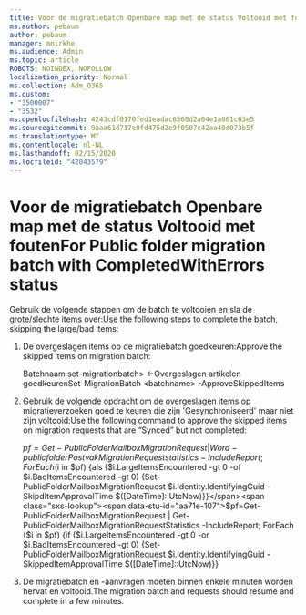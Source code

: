 ```yaml
---
title: Voor de migratiebatch Openbare map met de status Voltooid met fouten
ms.author: pebaum
author: pebaum
manager: mnirkhe
ms.audience: Admin
ms.topic: article
ROBOTS: NOINDEX, NOFOLLOW
localization_priority: Normal
ms.collection: Adm_O365
ms.custom:
- "3500007"
- "3532"
ms.openlocfilehash: 4243cdf0170fed1eadac6560d2a04e1a861c63e5
ms.sourcegitcommit: 9aaa61d717e0fd475d2e9f0507c42aa40d073b5f
ms.translationtype: MT
ms.contentlocale: nl-NL
ms.lasthandoff: 02/15/2020
ms.locfileid: "42043579"
---
```

# <a name="for-public-folder-migration-batch-with-completedwitherrors-status"></a><span data-ttu-id="aa71e-102">Voor de migratiebatch Openbare map met de status Voltooid met fouten</span><span class="sxs-lookup"><span data-stu-id="aa71e-102">For Public folder migration batch with CompletedWithErrors status</span></span>

<span data-ttu-id="aa71e-103">Gebruik de volgende stappen om de batch te voltooien en sla de grote/slechte items over:</span><span class="sxs-lookup"><span data-stu-id="aa71e-103">Use the following steps to complete the batch, skipping the large/bad items:</span></span> 
1. <span data-ttu-id="aa71e-104">De overgeslagen items op de migratiebatch goedkeuren:</span><span class="sxs-lookup"><span data-stu-id="aa71e-104">Approve the skipped items on migration batch:</span></span>

    <span data-ttu-id="aa71e-105">Batchnaam set-migrationbatch> \<-Overgeslagen artikelen goedkeuren</span><span class="sxs-lookup"><span data-stu-id="aa71e-105">Set-MigrationBatch \<batchname> -ApproveSkippedItems</span></span> 
2. <span data-ttu-id="aa71e-106">Gebruik de volgende opdracht om de overgeslagen items op migratieverzoeken goed te keuren die zijn 'Gesynchroniseerd' maar niet zijn voltooid:</span><span class="sxs-lookup"><span data-stu-id="aa71e-106">Use the following command to approve the skipped items on migration requests that are “Synced” but not completed:</span></span>

    <span data-ttu-id="aa71e-107">$pf=Get-PublicFolderMailboxMigrationRequest | Word-publicfolderPostvakMigrationRequeststatistics -IncludeReport; ForEach ($i in $pf) {als ($i.LargeItemsEncountered -gt 0 -of $i.BadItemsEncountered -gt 0) {Set-PublicFolderMailboxMigrationRequest $i.Identity.IdentifyingGuid -SkipdItemApprovalTime $([DateTime]::UtcNow)}}</span><span class="sxs-lookup"><span data-stu-id="aa71e-107">$pf=Get-PublicFolderMailboxMigrationRequest | Get-PublicFolderMailboxMigrationRequestStatistics -IncludeReport; ForEach ($i in $pf) {if ($i.LargeItemsEncountered -gt 0 -or $i.BadItemsEncountered -gt 0) {Set-PublicFolderMailboxMigrationRequest $i.Identity.IdentifyingGuid -SkippedItemApprovalTime $([DateTime]::UtcNow)}}</span></span>
3. <span data-ttu-id="aa71e-108">De migratiebatch en -aanvragen moeten binnen enkele minuten worden hervat en voltooid.</span><span class="sxs-lookup"><span data-stu-id="aa71e-108">The migration batch and requests should resume and complete in a few minutes.</span></span>

